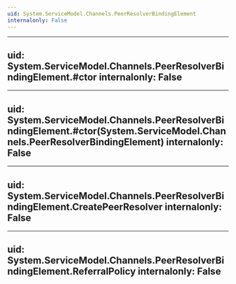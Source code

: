 ```yaml
---
uid: System.ServiceModel.Channels.PeerResolverBindingElement
internalonly: False
---
```


---
uid: System.ServiceModel.Channels.PeerResolverBindingElement.#ctor
internalonly: False
---

---
uid: System.ServiceModel.Channels.PeerResolverBindingElement.#ctor(System.ServiceModel.Channels.PeerResolverBindingElement)
internalonly: False
---

---
uid: System.ServiceModel.Channels.PeerResolverBindingElement.CreatePeerResolver
internalonly: False
---

---
uid: System.ServiceModel.Channels.PeerResolverBindingElement.ReferralPolicy
internalonly: False
---
